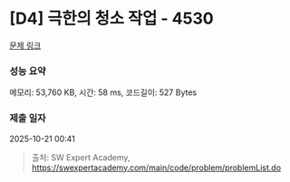 # [D4] 극한의 청소 작업 - 4530 

[문제 링크](https://swexpertacademy.com/main/code/problem/problemDetail.do?contestProbId=AWO6cgzKOIEDFAWw) 

### 성능 요약

메모리: 53,760 KB, 시간: 58 ms, 코드길이: 527 Bytes

### 제출 일자

2025-10-21 00:41



> 출처: SW Expert Academy, https://swexpertacademy.com/main/code/problem/problemList.do